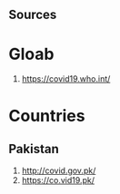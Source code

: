 ## Sources

# Gloab
1. https://covid19.who.int/
# Countries
## Pakistan
1. http://covid.gov.pk/
2. https://co.vid19.pk/